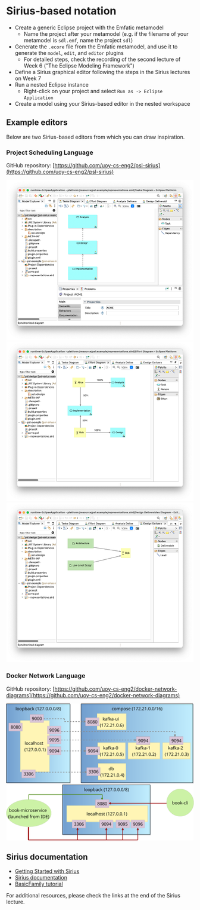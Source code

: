 # Sirius-based notation

- Create a generic Eclipse project with the Emfatic metamodel
    - Name the project after your metamodel (e.g. if the filename of your metamodel is `sdl.emf`, name the project `sdl`)
- Generate the `.ecore` file from the Emfatic metamodel, and use it to generate the `model`, `edit`, and `editor` plugins
    - For detailed steps, check the recording of the second lecture of Week 6 ("The Eclipse Modeling Framework")
- Define a Sirius graphical editor following the steps in the Sirius lectures on Week 7
- Run a nested Eclipse instance
    - Right-click on your project and select `Run as -> Eclipse Application`
- Create a model using your Sirius-based editor in the nested workspace

## Example editors

Below are two Sirius-based editors from which you can draw inspiration.

### Project Scheduling Language

GitHub repository: [https://github.com/uoy-cs-eng2/psl-sirius](https://github.com/uoy-cs-eng2/psl-sirius)

![](images/tasks-diagram.png)
![](images/effort-diagram.png)
![](images/deliverables-diagram.png)

### Docker Network Language

GitHub repository: [https://github.com/uoy-cs-eng2/docker-network-diagrams](https://github.com/uoy-cs-eng2/docker-network-diagrams)

![](images/development-port-mappings.png)
![](images/development-process-connections.png)

## Sirius documentation

- [Getting Started with Sirius](https://eclipse.dev/sirius/getstarted.html)
- [Sirius documentation](https://eclipse.dev/sirius/doc/)
- [BasicFamily tutorial](https://obeo.ispringmarket.eu/content/10/info/Tutorial_-_Sirius_Desktop_-_Family)

For additional resources, please check the links at the end of the Sirius lecture.
